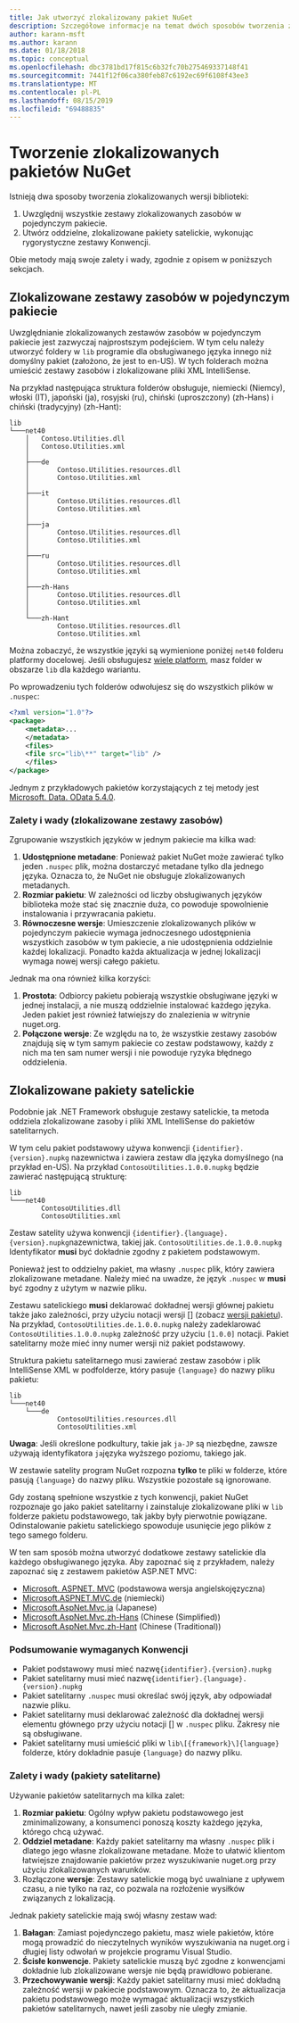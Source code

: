 ```yaml
---
title: Jak utworzyć zlokalizowany pakiet NuGet
description: Szczegółowe informacje na temat dwóch sposobów tworzenia zlokalizowanych pakietów NuGet przy użyciu wszystkich zestawów w pojedynczym pakiecie lub publikowania oddzielnych zestawów.
author: karann-msft
ms.author: karann
ms.date: 01/18/2018
ms.topic: conceptual
ms.openlocfilehash: dbc3781bd17f815c6b32fc70b275469337148f41
ms.sourcegitcommit: 7441f12f06ca380feb87c6192ec69f6108f43ee3
ms.translationtype: MT
ms.contentlocale: pl-PL
ms.lasthandoff: 08/15/2019
ms.locfileid: "69488835"
---
```

# <a name="creating-localized-nuget-packages"></a>Tworzenie zlokalizowanych pakietów NuGet

Istnieją dwa sposoby tworzenia zlokalizowanych wersji biblioteki:

1. Uwzględnij wszystkie zestawy zlokalizowanych zasobów w pojedynczym pakiecie.
1. Utwórz oddzielne, zlokalizowane pakiety satelickie, wykonując rygorystyczne zestawy Konwencji.

Obie metody mają swoje zalety i wady, zgodnie z opisem w poniższych sekcjach.

## <a name="localized-resource-assemblies-in-a-single-package"></a>Zlokalizowane zestawy zasobów w pojedynczym pakiecie

Uwzględnianie zlokalizowanych zestawów zasobów w pojedynczym pakiecie jest zazwyczaj najprostszym podejściem. W tym celu należy utworzyć foldery w `lib` programie dla obsługiwanego języka innego niż domyślny pakiet (założono, że jest to en-US). W tych folderach można umieścić zestawy zasobów i zlokalizowane pliki XML IntelliSense.

Na przykład następująca struktura folderów obsługuje, niemiecki (Niemcy), włoski (IT), japoński (ja), rosyjski (ru), chiński (uproszczony) (zh-Hans) i chiński (tradycyjny) (zh-Hant):

    lib
    └───net40
        │   Contoso.Utilities.dll
        │   Contoso.Utilities.xml
        │
        ├───de
        │       Contoso.Utilities.resources.dll
        │       Contoso.Utilities.xml
        │
        ├───it
        │       Contoso.Utilities.resources.dll
        │       Contoso.Utilities.xml
        │
        ├───ja
        │       Contoso.Utilities.resources.dll
        │       Contoso.Utilities.xml
        │
        ├───ru
        │       Contoso.Utilities.resources.dll
        │       Contoso.Utilities.xml
        │
        ├───zh-Hans
        │       Contoso.Utilities.resources.dll
        │       Contoso.Utilities.xml
        │
        └───zh-Hant
                Contoso.Utilities.resources.dll
                Contoso.Utilities.xml

Można zobaczyć, że wszystkie języki są wymienione poniżej `net40` folderu platformy docelowej. Jeśli obsługujesz [wiele platform](../create-packages/supporting-multiple-target-frameworks.md), masz folder w obszarze `lib` dla każdego wariantu.

Po wprowadzeniu tych folderów odwołujesz się do wszystkich plików w `.nuspec`:

```xml
<?xml version="1.0"?>
<package>
    <metadata>...
    </metadata>
    <files>
    <file src="lib\**" target="lib" />
    </files>
</package>
```

Jednym z przykładowych pakietów korzystających z tej metody jest [Microsoft. Data. OData 5.4.0](http://nuget.org/packages/Microsoft.Data.OData/5.4.0).

### <a name="advantages-and-disadvantages-localized-resource-assemblies"></a>Zalety i wady (zlokalizowane zestawy zasobów)

Zgrupowanie wszystkich języków w jednym pakiecie ma kilka wad:

1. **Udostępnione metadane**: Ponieważ pakiet NuGet może zawierać tylko jeden `.nuspec` plik, można dostarczyć metadane tylko dla jednego języka. Oznacza to, że NuGet nie obsługuje zlokalizowanych metadanych.
1. **Rozmiar pakietu**: W zależności od liczby obsługiwanych języków biblioteka może stać się znacznie duża, co powoduje spowolnienie instalowania i przywracania pakietu.
1. **Równoczesne wersje**: Umieszczenie zlokalizowanych plików w pojedynczym pakiecie wymaga jednoczesnego udostępnienia wszystkich zasobów w tym pakiecie, a nie udostępnienia oddzielnie każdej lokalizacji. Ponadto każda aktualizacja w jednej lokalizacji wymaga nowej wersji całego pakietu.

Jednak ma ona również kilka korzyści:

1. **Prostota**: Odbiorcy pakietu pobierają wszystkie obsługiwane języki w jednej instalacji, a nie muszą oddzielnie instalować każdego języka. Jeden pakiet jest również łatwiejszy do znalezienia w witrynie nuget.org.
1. **Połączone wersje**: Ze względu na to, że wszystkie zestawy zasobów znajdują się w tym samym pakiecie co zestaw podstawowy, każdy z nich ma ten sam numer wersji i nie powoduje ryzyka błędnego oddzielenia.

## <a name="localized-satellite-packages"></a>Zlokalizowane pakiety satelickie

Podobnie jak .NET Framework obsługuje zestawy satelickie, ta metoda oddziela zlokalizowane zasoby i pliki XML IntelliSense do pakietów satelitarnych.

W tym celu pakiet podstawowy używa konwencji `{identifier}.{version}.nupkg` nazewnictwa i zawiera zestaw dla języka domyślnego (na przykład en-US). Na przykład `ContosoUtilities.1.0.0.nupkg` będzie zawierać następującą strukturę:

    lib
    └───net40
            ContosoUtilities.dll
            ContosoUtilities.xml

Zestaw satelity używa konwencji `{identifier}.{language}.{version}.nupkg`nazewnictwa, takiej jak. `ContosoUtilities.de.1.0.0.nupkg` Identyfikator **musi** być dokładnie zgodny z pakietem podstawowym.

Ponieważ jest to oddzielny pakiet, ma własny `.nuspec` plik, który zawiera zlokalizowane metadane. Należy mieć na uwadze, że język `.nuspec` w **musi** być zgodny z użytym w nazwie pliku.

Zestawu satelickiego **musi** deklarować dokładnej wersji głównej pakietu także jako zależności, przy użyciu notacji wersji [] \(zobacz [wersji pakietu](../concepts/package-versioning.md)). Na przykład, `ContosoUtilities.de.1.0.0.nupkg` należy zadeklarować `ContosoUtilities.1.0.0.nupkg` zależność przy użyciu `[1.0.0]` notacji. Pakiet satelitarny może mieć inny numer wersji niż pakiet podstawowy.

Struktura pakietu satelitarnego musi zawierać zestaw zasobów i plik IntelliSense XML w podfolderze, który pasuje `{language}` do nazwy pliku pakietu:

    lib
    └───net40
        └───de
                ContosoUtilities.resources.dll
                ContosoUtilities.xml

**Uwaga**: Jeśli określone podkultury, takie jak `ja-JP` są niezbędne, zawsze używają identyfikatora `ja`języka wyższego poziomu, takiego jak.

W zestawie satelity program NuGet rozpozna **tylko** te pliki w folderze, które pasują `{language}` do nazwy pliku. Wszystkie pozostałe są ignorowane.

Gdy zostaną spełnione wszystkie z tych konwencji, pakiet NuGet rozpoznaje go jako pakiet satelitarny i zainstaluje zlokalizowane pliki w `lib` folderze pakietu podstawowego, tak jakby były pierwotnie powiązane. Odinstalowanie pakietu satelickiego spowoduje usunięcie jego plików z tego samego folderu.

W ten sam sposób można utworzyć dodatkowe zestawy satelickie dla każdego obsługiwanego języka. Aby zapoznać się z przykładem, należy zapoznać się z zestawem pakietów ASP.NET MVC:

- [Microsoft. ASPNET. MVC](http://nuget.org/packages/Microsoft.AspNet.Mvc) (podstawowa wersja angielskojęzyczna)
- [Microsoft.ASPNET.MVC.de](http://nuget.org/packages/Microsoft.AspNet.Mvc.de) (niemiecki)
- [Microsoft.AspNet.Mvc.ja](http://nuget.org/packages/Microsoft.AspNet.Mvc.ja) (Japanese)
- [Microsoft.AspNet.Mvc.zh-Hans](http://nuget.org/packages/Microsoft.AspNet.Mvc.zh-Hans) (Chinese (Simplified))
- [Microsoft.AspNet.Mvc.zh-Hant](http://nuget.org/packages/Microsoft.AspNet.Mvc.zh-Hant) (Chinese (Traditional))

### <a name="summary-of-required-conventions"></a>Podsumowanie wymaganych Konwencji

- Pakiet podstawowy musi mieć nazwę`{identifier}.{version}.nupkg`
- Pakiet satelitarny musi mieć nazwę`{identifier}.{language}.{version}.nupkg`
- Pakiet satelitarny `.nuspec` musi określać swój język, aby odpowiadał nazwie pliku.
- Pakiet satelitarny musi deklarować zależność dla dokładnej wersji elementu głównego przy użyciu notacji [] w `.nuspec` pliku. Zakresy nie są obsługiwane.
- Pakiet satelitarny musi umieścić pliki w `lib\[{framework}\]{language}` folderze, który dokładnie pasuje `{language}` do nazwy pliku.

### <a name="advantages-and-disadvantages-satellite-packages"></a>Zalety i wady (pakiety satelitarne)

Używanie pakietów satelitarnych ma kilka zalet:

1. **Rozmiar pakietu**: Ogólny wpływ pakietu podstawowego jest zminimalizowany, a konsumenci ponoszą koszty każdego języka, którego chcą używać.
1. **Oddziel metadane**: Każdy pakiet satelitarny ma własny `.nuspec` plik i dlatego jego własne zlokalizowane metadane. Może to ułatwić klientom łatwiejsze znajdowanie pakietów przez wyszukiwanie nuget.org przy użyciu zlokalizowanych warunków.
1. Rozłączone **wersje**: Zestawy satelickie mogą być uwalniane z upływem czasu, a nie tylko na raz, co pozwala na rozłożenie wysiłków związanych z lokalizacją.

Jednak pakiety satelickie mają swój własny zestaw wad:

1. **Bałagan**: Zamiast pojedynczego pakietu, masz wiele pakietów, które mogą prowadzić do nieczytelnych wyników wyszukiwania na nuget.org i długiej listy odwołań w projekcie programu Visual Studio.
1. **Ścisłe konwencje**. Pakiety satelickie muszą być zgodne z konwencjami dokładnie lub zlokalizowane wersje nie będą prawidłowo pobierane.
1. **Przechowywanie wersji**: Każdy pakiet satelitarny musi mieć dokładną zależność wersji w pakiecie podstawowym. Oznacza to, że aktualizacja pakietu podstawowego może wymagać aktualizacji wszystkich pakietów satelitarnych, nawet jeśli zasoby nie uległy zmianie.
